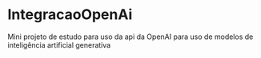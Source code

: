 # IntegracaoOpenAi
Mini projeto de estudo para uso da api da OpenAI para uso de modelos de inteligência artificial generativa
